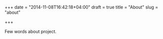 +++
date = "2014-11-08T16:42:18+04:00"
draft = true
title = "About"
slug = "about"

+++

Few words about project.
